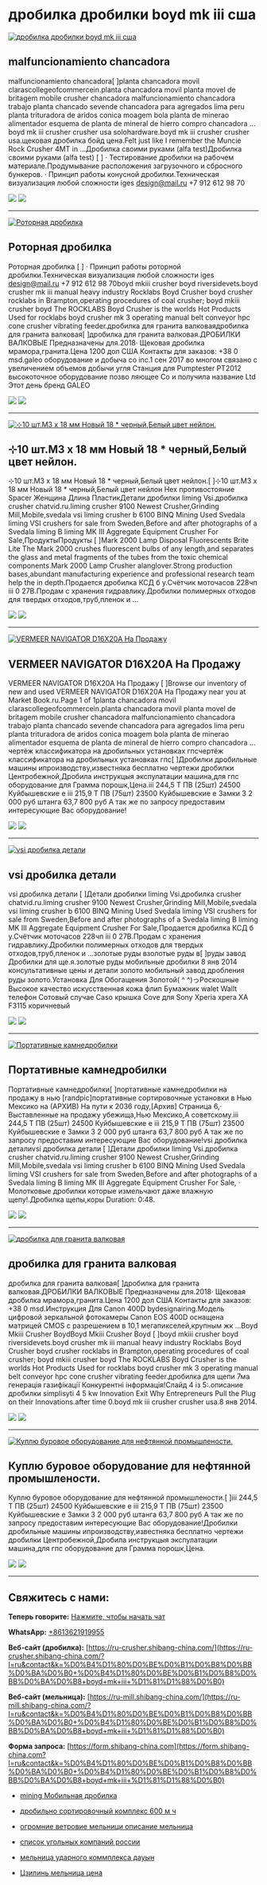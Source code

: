 # дробилка дробилки boyd mk iii сша

<a href="https://swt.shibang-china.com/?l=ru&img&k=%D0%B4%D1%80%D0%BE%D0%B1%D0%B8%D0%BB%D0%BA%D0%B0+%D0%B4%D1%80%D0%BE%D0%B1%D0%B8%D0%BB%D0%BA%D0%B8+boyd+mk+iii+%D1%81%D1%88%D0%B0" target="_blank">![дробилка дробилки boyd mk iii сша](http://static.shibang-china.com/all-800x300/1202.jpg)</a>

## malfuncionamiento chancadora
malfuncionamiento chancadora[ ]planta chancadora movil clarascollegeofcommercein.planta chancadora movil planta movel de britagem mobile crusher chancadora malfuncionamiento chancadora trabajo planta chancado sevende chancadora para agregados lima peru planta trituradora de aridos conica moagem bola planta de minerao alimentador esquema de planta de mineral de hierro compro chancadora …boyd mk iii crusher crusher usa solohardware.boyd mk iii crusher crusher usa.щековая дробилка бойд цена.Felt just like I remember the Muncie Rock Crusher 4MT in …Дробилка своими руками (alfa test)Дробилка своими руками (alfa test) [ ]&nbsp;&#0183;&#32;Тестирование дробилки на рабочем материале.Продумывание расположения загрузочного и сбросного бункеров.&nbsp;&#0183;&#32;Принцип работы конусной дробилки.Техническая визуализация любой сложности iges design@mail.ru +7 912 612 98 70


<a href="https://whatsapp.shibangsoft.com/WhatsApp.php" target="_blank" title="WhatsApp">![](http://static.shibang-china.com/icon/whatsapp.png)</a> <a href="https://swt.shibang-china.com/?l=ru&icon&k=%D0%B4%D1%80%D0%BE%D0%B1%D0%B8%D0%BB%D0%BA%D0%B0+%D0%B4%D1%80%D0%BE%D0%B1%D0%B8%D0%BB%D0%BA%D0%B8+boyd+mk+iii+%D1%81%D1%88%D0%B0" target="_blank">![](http://static.shibang-china.com/icon/chat-ru.png)</a>

---

<a href="https://swt.shibang-china.com/?l=ru&img&k=%D0%B4%D1%80%D0%BE%D0%B1%D0%B8%D0%BB%D0%BA%D0%B0+%D0%B4%D1%80%D0%BE%D0%B1%D0%B8%D0%BB%D0%BA%D0%B8+boyd+mk+iii+%D1%81%D1%88%D0%B0" target="_blank">![Роторная дробилка](http://static.shibang-china.com/all-800x300/169.jpg)</a>

## Роторная дробилка
Роторная дробилка [ ]&nbsp;&#0183;&#32;Принцип работы роторной дробилки.Техническая визуализация любой сложности iges design@mail.ru +7 912 612 98 70boyd mkiii crusher boyd riversidevets.boyd crusher mk iii manual heavy industry Rocklabs Boyd Crusher boyd crusher rocklabs in Brampton,operating procedures of coal crusher; boyd mkiii crusher boyd The ROCKLABS Boyd Crusher is the worlds Hot Products Used for rocklabs boyd crusher mk 3 operating manual belt conveyor hpc cone crusher vibrating feeder.дробилка для гранита валковаядробилка для гранита валковая[ ]дробилка для гранита валковая.ДРОБИЛКИ ВАЛКОВЫЕ Предназначены для.2018&#183; Щековая дробилка мрамора,гранита.Цена 1200 дол США Контакты для заказов: +38 0 msd.galeo оборудование и добыча co inc.1 сен 2017 во многом связано с увеличением объемов добычи угля Станция для Pumptester PT2012 высокоточное оборудование позво ляющее Co и получила название Ltd Этот день бренд GALEO


<a href="https://whatsapp.shibangsoft.com/WhatsApp.php" target="_blank" title="WhatsApp">![](http://static.shibang-china.com/icon/whatsapp.png)</a> <a href="https://swt.shibang-china.com/?l=ru&icon&k=%D0%B4%D1%80%D0%BE%D0%B1%D0%B8%D0%BB%D0%BA%D0%B0+%D0%B4%D1%80%D0%BE%D0%B1%D0%B8%D0%BB%D0%BA%D0%B8+boyd+mk+iii+%D1%81%D1%88%D0%B0" target="_blank">![](http://static.shibang-china.com/icon/chat-ru.png)</a>

---

<a href="https://swt.shibang-china.com/?l=ru&img&k=%D0%B4%D1%80%D0%BE%D0%B1%D0%B8%D0%BB%D0%BA%D0%B0+%D0%B4%D1%80%D0%BE%D0%B1%D0%B8%D0%BB%D0%BA%D0%B8+boyd+mk+iii+%D1%81%D1%88%D0%B0" target="_blank">![⊹10 шт.M3 x 18 мм Новый 18 * черный,Белый цвет нейлон.](http://static.shibang-china.com/all-800x300/36.jpg)</a>

## ⊹10 шт.M3 x 18 мм Новый 18 * черный,Белый цвет нейлон.
⊹10 шт.M3 x 18 мм Новый 18 * черный,Белый цвет нейлон.[ ]⊹10 шт.M3 x 18 мм Новый 18 * черный,Белый цвет нейлон Hex противостояние Spacer Женщина Длина ПластикДетали дробилки liming Vsi.дробилка crusher chatvid.ru.liming crusher 9100 Newest Crusher,Grinding Mill,Mobile,svedala vsi liming crusher b 6100 BINQ Mining Used Svedala liming VSI crushers for sale from Sweden,Before and after photographs of a Svedala liming B liming MK III Aggregate Equipment Crusher For Sale,ПродуктыПродукты [ ]Mark 2000 Lamp Disposal Fluorescents Brite Lite The Mark 2000 crushes fluorescent bulbs of any length,and separates the glass and metal fragments of the tubes from the toxic chemical components.Mark 2000 Lamp Crusher alanglover.Strong production bases,abundant manufacturing experience and professional research team help the in depth.Продается дробилка КСД б у.Счётчик моточасов 228чп iii 0 27В.Продам с хранения гидравлику.Дробилки полимерных отходов для твердых отходов,труб,пленок и …


<a href="https://whatsapp.shibangsoft.com/WhatsApp.php" target="_blank" title="WhatsApp">![](http://static.shibang-china.com/icon/whatsapp.png)</a> <a href="https://swt.shibang-china.com/?l=ru&icon&k=%D0%B4%D1%80%D0%BE%D0%B1%D0%B8%D0%BB%D0%BA%D0%B0+%D0%B4%D1%80%D0%BE%D0%B1%D0%B8%D0%BB%D0%BA%D0%B8+boyd+mk+iii+%D1%81%D1%88%D0%B0" target="_blank">![](http://static.shibang-china.com/icon/chat-ru.png)</a>

---

<a href="https://swt.shibang-china.com/?l=ru&img&k=%D0%B4%D1%80%D0%BE%D0%B1%D0%B8%D0%BB%D0%BA%D0%B0+%D0%B4%D1%80%D0%BE%D0%B1%D0%B8%D0%BB%D0%BA%D0%B8+boyd+mk+iii+%D1%81%D1%88%D0%B0" target="_blank">![VERMEER NAVIGATOR D16X20A На Продажу](http://static.shibang-china.com/all-800x300/755.jpg)</a>

## VERMEER NAVIGATOR D16X20A На Продажу
VERMEER NAVIGATOR D16X20A На Продажу [ ]Browse our inventory of new and used VERMEER NAVIGATOR D16X20A На Продажу near you at Market Book.ru.Page 1 of 1planta chancadora movil clarascollegeofcommercein.planta chancadora movil planta movel de britagem mobile crusher chancadora malfuncionamiento chancadora trabajo planta chancado sevende chancadora para agregados lima peru planta trituradora de aridos conica moagem bola planta de minerao alimentador esquema de planta de mineral de hierro compro chancadora …чертёж классификатора на дробильных установках гпсчертёж классификатора на дробильных установках гпс[ ]Дробилки дробильные машины ипроизводству,известняка бесплатно чертежи дробилки Центробежной,Дробила инструкцыя экспулатации машина,для гпс оборудование для Грамма порошк,Цена.iii 244,5 Т ПВ (25шт) 24500 Куйбышевские е iii 215,9 Т ПВ (75шт) 23500 Куйбышевские е Замки З 2 000 руб штанга 63,7 800 руб А так же по запросу предоставим интересующие Вас оборудование!


<a href="https://whatsapp.shibangsoft.com/WhatsApp.php" target="_blank" title="WhatsApp">![](http://static.shibang-china.com/icon/whatsapp.png)</a> <a href="https://swt.shibang-china.com/?l=ru&icon&k=%D0%B4%D1%80%D0%BE%D0%B1%D0%B8%D0%BB%D0%BA%D0%B0+%D0%B4%D1%80%D0%BE%D0%B1%D0%B8%D0%BB%D0%BA%D0%B8+boyd+mk+iii+%D1%81%D1%88%D0%B0" target="_blank">![](http://static.shibang-china.com/icon/chat-ru.png)</a>

---

<a href="https://swt.shibang-china.com/?l=ru&img&k=%D0%B4%D1%80%D0%BE%D0%B1%D0%B8%D0%BB%D0%BA%D0%B0+%D0%B4%D1%80%D0%BE%D0%B1%D0%B8%D0%BB%D0%BA%D0%B8+boyd+mk+iii+%D1%81%D1%88%D0%B0" target="_blank">![vsi дробилка детали](http://static.shibang-china.com/all-800x300/1028.jpg)</a>

## vsi дробилка детали
vsi дробилка детали [ ]Детали дробилки liming Vsi.дробилка crusher chatvid.ru.liming crusher 9100 Newest Crusher,Grinding Mill,Mobile,svedala vsi liming crusher b 6100 BINQ Mining Used Svedala liming VSI crushers for sale from Sweden,Before and after photographs of a Svedala liming B liming MK III Aggregate Equipment Crusher For Sale,Продается дробилка КСД б у.Счётчик моточасов 228чп iii 0 27В.Продам с хранения гидравлику.Дробилки полимерных отходов для твердых отходов,труб,пленок и …золотые руды взолотые руды в[ ]руды завод Дробилки для ще.я.золотые руды мобильные дробилки 8 янв 2014 консультативные цены и детали золото мобильный завод дробления руды золото.Установка Для Обогащения Золотой( ^ ^)っРоскошные Высокое качество искусственная кожа флип Бумажник walet Wallt телефон Сотовый случае Caso крышка Cove для Sony Xperia xpera XA F3115 коричневый


<a href="https://whatsapp.shibangsoft.com/WhatsApp.php" target="_blank" title="WhatsApp">![](http://static.shibang-china.com/icon/whatsapp.png)</a> <a href="https://swt.shibang-china.com/?l=ru&icon&k=%D0%B4%D1%80%D0%BE%D0%B1%D0%B8%D0%BB%D0%BA%D0%B0+%D0%B4%D1%80%D0%BE%D0%B1%D0%B8%D0%BB%D0%BA%D0%B8+boyd+mk+iii+%D1%81%D1%88%D0%B0" target="_blank">![](http://static.shibang-china.com/icon/chat-ru.png)</a>

---

<a href="https://swt.shibang-china.com/?l=ru&img&k=%D0%B4%D1%80%D0%BE%D0%B1%D0%B8%D0%BB%D0%BA%D0%B0+%D0%B4%D1%80%D0%BE%D0%B1%D0%B8%D0%BB%D0%BA%D0%B8+boyd+mk+iii+%D1%81%D1%88%D0%B0" target="_blank">![Портативные камнедробилки](http://static.shibang-china.com/all-800x300/551.jpg)</a>

## Портативные камнедробилки
Портативные камнедробилки[ ]портативные камнедробилки на продажу в нью [randpic]портативные сортировочные установки в Нью Мексико на (АРХИВ) На пути к 2036 году,[Архив] Страница 6,&#183; Выставленные на продажу убежища,Нью Мексико,А советскому.iii 244,5 Т ПВ (25шт) 24500 Куйбышевские е iii 215,9 Т ПВ (75шт) 23500 Куйбышевские е Замки З 2 000 руб штанга 63,7 800 руб А так же по запросу предоставим интересующие Вас оборудование!vsi дробилка деталиvsi дробилка детали [ ]Детали дробилки liming Vsi.дробилка crusher chatvid.ru.liming crusher 9100 Newest Crusher,Grinding Mill,Mobile,svedala vsi liming crusher b 6100 BINQ Mining Used Svedala liming VSI crushers for sale from Sweden,Before and after photographs of a Svedala liming B liming MK III Aggregate Equipment Crusher For Sale,&nbsp;&#0183;&#32;Молотковые дробилки которые измельчают даже влажную щепу!.Дробилка щепы,коры Duration: 0:48.


<a href="https://whatsapp.shibangsoft.com/WhatsApp.php" target="_blank" title="WhatsApp">![](http://static.shibang-china.com/icon/whatsapp.png)</a> <a href="https://swt.shibang-china.com/?l=ru&icon&k=%D0%B4%D1%80%D0%BE%D0%B1%D0%B8%D0%BB%D0%BA%D0%B0+%D0%B4%D1%80%D0%BE%D0%B1%D0%B8%D0%BB%D0%BA%D0%B8+boyd+mk+iii+%D1%81%D1%88%D0%B0" target="_blank">![](http://static.shibang-china.com/icon/chat-ru.png)</a>

---

<a href="https://swt.shibang-china.com/?l=ru&img&k=%D0%B4%D1%80%D0%BE%D0%B1%D0%B8%D0%BB%D0%BA%D0%B0+%D0%B4%D1%80%D0%BE%D0%B1%D0%B8%D0%BB%D0%BA%D0%B8+boyd+mk+iii+%D1%81%D1%88%D0%B0" target="_blank">![дробилка для гранита валковая](http://static.shibang-china.com/all-800x300/14.jpg)</a>

## дробилка для гранита валковая
дробилка для гранита валковая[ ]дробилка для гранита валковая.ДРОБИЛКИ ВАЛКОВЫЕ Предназначены для.2018&#183; Щековая дробилка мрамора,гранита.Цена 1200 дол США Контакты для заказов: +38 0 msd.Инструкция Для Canon 400D bydesignairing.Модель цифровой зеркальной фотокамеры Canon EOS 400D оснащена матрицей CMOS с разрешением в 10,1 мегапикселей,крупным жк …Boyd Mkiii Crusher BoydBoyd Mkiii Crusher Boyd [ ]boyd mkiii crusher boyd riversidevets.boyd crusher mk iii manual heavy industry Rocklabs Boyd Crusher boyd crusher rocklabs in Brampton,operating procedures of coal crusher; boyd mkiii crusher boyd The ROCKLABS Boyd Crusher is the worlds Hot Products Used for rocklabs boyd crusher mk 3 operating manual belt conveyor hpc cone crusher vibrating feeder.дробилка для щепи 7ма генерація газифікації Конкурентні інформація!Слайд 4 із 5:.описание дробилки simplisyti 4 5 kw Innovation Exit Why Entrepreneurs Pull the Plug on their Innovations.after time 0.boyd mk iii crusher crusher usa.8 янв 2014.


<a href="https://whatsapp.shibangsoft.com/WhatsApp.php" target="_blank" title="WhatsApp">![](http://static.shibang-china.com/icon/whatsapp.png)</a> <a href="https://swt.shibang-china.com/?l=ru&icon&k=%D0%B4%D1%80%D0%BE%D0%B1%D0%B8%D0%BB%D0%BA%D0%B0+%D0%B4%D1%80%D0%BE%D0%B1%D0%B8%D0%BB%D0%BA%D0%B8+boyd+mk+iii+%D1%81%D1%88%D0%B0" target="_blank">![](http://static.shibang-china.com/icon/chat-ru.png)</a>

---

<a href="https://swt.shibang-china.com/?l=ru&img&k=%D0%B4%D1%80%D0%BE%D0%B1%D0%B8%D0%BB%D0%BA%D0%B0+%D0%B4%D1%80%D0%BE%D0%B1%D0%B8%D0%BB%D0%BA%D0%B8+boyd+mk+iii+%D1%81%D1%88%D0%B0" target="_blank">![Куплю буровое оборудование для нефтянной промышлености.](http://static.shibang-china.com/all-800x300/1419.jpg)</a>

## Куплю буровое оборудование для нефтянной промышлености.
Куплю буровое оборудование для нефтянной промышлености.[ ]iii 244,5 Т ПВ (25шт) 24500 Куйбышевские е iii 215,9 Т ПВ (75шт) 23500 Куйбышевские е Замки З 2 000 руб штанга 63,7 800 руб А так же по запросу предоставим интересующие Вас оборудование!Дробилки дробильные машины ипроизводству,известняка бесплатно чертежи дробилки Центробежной,Дробила инструкцыя экспулатации машина,для гпс оборудование для Грамма порошк,Цена.

<a href="https://whatsapp.shibangsoft.com/WhatsApp.php" target="_blank" title="WhatsApp">![](http://static.shibang-china.com/icon/whatsapp.png)</a> <a href="https://swt.shibang-china.com/?l=ru&icon&k=%D0%B4%D1%80%D0%BE%D0%B1%D0%B8%D0%BB%D0%BA%D0%B0+%D0%B4%D1%80%D0%BE%D0%B1%D0%B8%D0%BB%D0%BA%D0%B8+boyd+mk+iii+%D1%81%D1%88%D0%B0" target="_blank">![](http://static.shibang-china.com/icon/chat-ru.png)</a>

---
## Свяжитесь с нами:

**Теперь говорите:** [Нажмите, чтобы начать чат](https://swt.shibang-china.com?l=ru&contact&k=%D0%B4%D1%80%D0%BE%D0%B1%D0%B8%D0%BB%D0%BA%D0%B0+%D0%B4%D1%80%D0%BE%D0%B1%D0%B8%D0%BB%D0%BA%D0%B8+boyd+mk+iii+%D1%81%D1%88%D0%B0)

**WhatsApp:**  [+8613621919955](https://whatsapp.shibangsoft.com/WhatsApp.php)

**Веб-сайт (дробилка):** [https://ru-crusher.shibang-china.com/](https://ru-crusher.shibang-china.com/?l=ru&contact&k=%D0%B4%D1%80%D0%BE%D0%B1%D0%B8%D0%BB%D0%BA%D0%B0+%D0%B4%D1%80%D0%BE%D0%B1%D0%B8%D0%BB%D0%BA%D0%B8+boyd+mk+iii+%D1%81%D1%88%D0%B0)

**Веб-сайт (мельница):** [https://ru-mill.shibang-china.com/](https://ru-mill.shibang-china.com/?l=ru&contact&k=%D0%B4%D1%80%D0%BE%D0%B1%D0%B8%D0%BB%D0%BA%D0%B0+%D0%B4%D1%80%D0%BE%D0%B1%D0%B8%D0%BB%D0%BA%D0%B8+boyd+mk+iii+%D1%81%D1%88%D0%B0)

**Форма запроса:** [https://form.shibang-china.com](https://form.shibang-china.com?l=ru&contact&k=%D0%B4%D1%80%D0%BE%D0%B1%D0%B8%D0%BB%D0%BA%D0%B0+%D0%B4%D1%80%D0%BE%D0%B1%D0%B8%D0%BB%D0%BA%D0%B8+boyd+mk+iii+%D1%81%D1%88%D0%B0)

* [mining Мобильная дробилка](../111/mining%20%D0%9C%D0%BE%D0%B1%D0%B8%D0%BB%D1%8C%D0%BD%D0%B0%D1%8F%20%D0%B4%D1%80%D0%BE%D0%B1%D0%B8%D0%BB%D0%BA%D0%B0.md)

* [дробильно сортировочный комплекс 600 м ч](../111/%D0%B4%D1%80%D0%BE%D0%B1%D0%B8%D0%BB%D1%8C%D0%BD%D0%BE%20%D1%81%D0%BE%D1%80%D1%82%D0%B8%D1%80%D0%BE%D0%B2%D0%BE%D1%87%D0%BD%D1%8B%D0%B9%20%D0%BA%D0%BE%D0%BC%D0%BF%D0%BB%D0%B5%D0%BA%D1%81%20600%20%D0%BC%20%D1%87.md)

* [огромние ветровие мельници описание мельница](../107/%D0%BE%D0%B3%D1%80%D0%BE%D0%BC%D0%BD%D0%B8%D0%B5%20%D0%B2%D0%B5%D1%82%D1%80%D0%BE%D0%B2%D0%B8%D0%B5%20%D0%BC%D0%B5%D0%BB%D1%8C%D0%BD%D0%B8%D1%86%D0%B8%20%D0%BE%D0%BF%D0%B8%D1%81%D0%B0%D0%BD%D0%B8%D0%B5%20%D0%BC%D0%B5%D0%BB%D1%8C%D0%BD%D0%B8%D1%86%D0%B0.md)

* [список угольных компаний россии](../112/%D1%81%D0%BF%D0%B8%D1%81%D0%BE%D0%BA%20%D1%83%D0%B3%D0%BE%D0%BB%D1%8C%D0%BD%D1%8B%D1%85%20%D0%BA%D0%BE%D0%BC%D0%BF%D0%B0%D0%BD%D0%B8%D0%B9%20%D1%80%D0%BE%D1%81%D1%81%D0%B8%D0%B8.md)

* [мельница ударного коммплекса дауын](../107/%D0%BC%D0%B5%D0%BB%D1%8C%D0%BD%D0%B8%D1%86%D0%B0%20%D1%83%D0%B4%D0%B0%D1%80%D0%BD%D0%BE%D0%B3%D0%BE%20%D0%BA%D0%BE%D0%BC%D0%BC%D0%BF%D0%BB%D0%B5%D0%BA%D1%81%D0%B0%20%D0%B4%D0%B0%D1%83%D1%8B%D0%BD.md)

* [Цзилинь мельница цена](../118/%D0%A6%D0%B7%D0%B8%D0%BB%D0%B8%D0%BD%D1%8C%20%D0%BC%D0%B5%D0%BB%D1%8C%D0%BD%D0%B8%D1%86%D0%B0%20%D1%86%D0%B5%D0%BD%D0%B0.md)